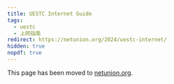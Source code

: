 ```yaml
---
title: UESTC Internet Guide
tags:
  - uestc
  - 上网指南
redirect: https://netunion.org/2024/uestc-internet/
hidden: true
nopdf: true
---
```


This page has been moved to [netunion.org](https://netunion.org/2024/uestc-internet/).
